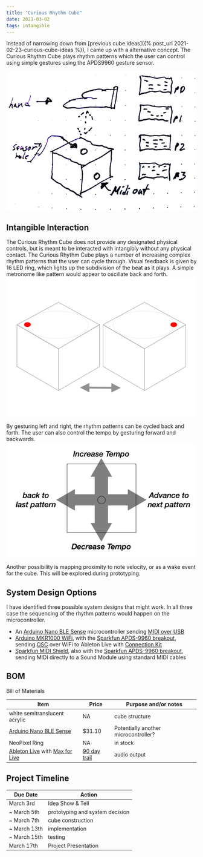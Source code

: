 ```yaml
---
title: "Curious Rhythm Cube"
date: 2021-03-02
tags: intangible
---
```

Instead of narrowing down from [previous cube ideas]({% post_url 2021-02-23-curious-cube-ideas %}), I came up with a alternative concept. The Curious Rhythm Cube plays rhythm patterns which the user can control using simple gestures using the APDS9960 gesture sensor.

![idea sketch](/images/rhythmBox.png)

## Intangible Interaction
The Curious Rhythm Cube does not provide any designated physical controls, but is meant to be interacted with intangibly without any physical contact. The Curious Rhythm Cube plays a number of increasing complex rhythm patterns that the user can cycle through. Visual feedback is given by 16 LED ring, which lights up the subdivision of the beat as it plays. A simple metronome like pattern would appear to oscillate back and forth.
![metronome](/images/metronome.png)

By gesturing left and right, the rhythm patterns can be cycled back and forth. The user can also control the tempo by gesturing forward and backwards.
![interaction map](/images/interactionMap.png)

Another possibility is mapping proximity to note velocity, or as a wake event for the cube. This will be explored during prototyping.

## System Design Options
I have identified three possible system designs that might work. In all three case the sequencing of the rhythm patterns would happen on the microcontroller.
* An [Arduino Nano BLE Sense](https://store.arduino.cc/usa/nano-33-ble-sense) microcontroller sending [MIDI over USB](https://www.arduino.cc/en/Reference/MIDIUSB)
* [Arduino MKR1000 WiFi](https://store.arduino.cc/usa/arduino-mkr1000), with the [Sparkfun APDS-9960 breakout](https://www.sparkfun.com/products/12787), sending [OSC](https://github.com/CNMAT/OSC) over WiFi to Ableton Live with [Connection Kit](https://www.ableton.com/en/packs/connection-kit/)
* [Sparkfun MIDI Shield](https://learn.sparkfun.com/tutorials/midi-shield-hookup-guide), also with the [Sparkfun APDS-9960 breakout](https://www.sparkfun.com/products/12787), sending MIDI directly to a Sound Module using standard MIDI cables

## BOM
Bill of Materials

| Item | Price | Purpose and/or notes |
|-----|------|-----|
| white semitranslucent acrylic | NA | cube structure |
| [Arduino Nano BLE Sense](https://store.arduino.cc/usa/nano-33-ble-sense) | $31.10 | Potentially another microcontroller? |
| NeoPixel Ring | NA | in stock |
| [Ableton Live](https://www.ableton.com) with [Max for Live](https://www.ableton.com/en/live/max-for-live/) | [90 day trail](https://www.ableton.com/en/trial/) | audio output |

## Project Timeline

| Due Date | Action |
|---------|-------|
| March 3rd | Idea Show & Tell |
| ~ March 5th | prototyping and system decision |
| ~ March 7th | cube construction |
| ~ March 13th | implementation |
| ~ March 15th | testing |
| March 17th | Project Presentation |
